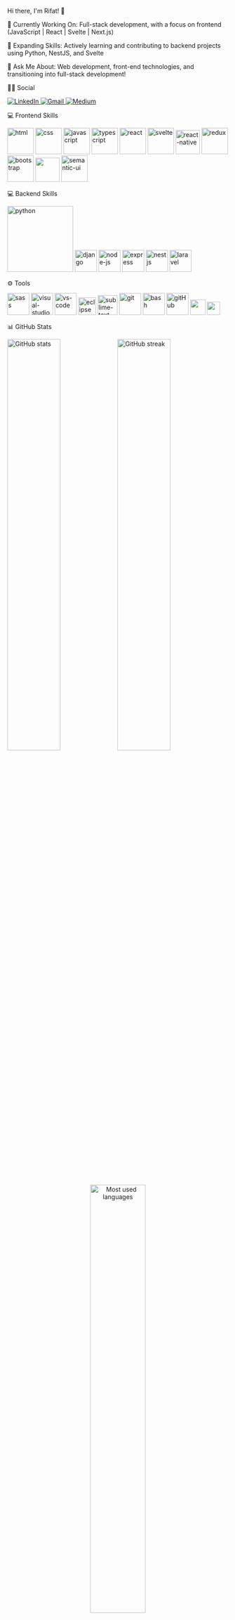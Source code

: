 Hi there, I'm Rifat! 👋

🔭 Currently Working On: Full-stack development, with a focus on frontend (JavaScript | React | Svelte | Next.js)

🌱 Expanding Skills: Actively learning and contributing to backend projects using Python, NestJS, and Svelte

💬 Ask Me About: Web development, front-end technologies, and transitioning into full-stack development!

👨👩 Social

<p align="left">
  
  <a href="https://www.linkedin.com/in/rifat-kazak-074677208/" target="_blank">
    <img src="https://img.shields.io/badge/linkedin-%230077B5.svg?&style=for-the-badge&logo=linkedin&logoColor=white" alt="LinkedIn">
  </a>
  <a href="mailto:rifat.kazak@gmail.com" target="_blank">
    <img src="https://img.shields.io/badge/gmail-f1f2f6.svg?&style=for-the-badge&logo=gmail&logoColor=red" alt="Gmail">
  </a>
  <a href="https://medium.com/@rifat.kazak" target="_blank">
    <img src="https://img.shields.io/badge/%20-medium-black?&style=for-the-badge&logoColor=white" alt="Medium">
  </a>
</p>

💻 Frontend Skills

<p align="left"> <a href="#"><img src="https://upload.wikimedia.org/wikipedia/commons/thumb/6/61/HTML5_logo_and_wordmark.svg/120px-HTML5_logo_and_wordmark.svg.png" alt="html" height="60"/></a> <a href="#"><img src="https://upload.wikimedia.org/wikipedia/commons/thumb/d/d5/CSS3_logo_and_wordmark.svg/1200px-CSS3_logo_and_wordmark.svg.png" alt="css" height="60"/></a> <a href="#"><img src="https://cdn.icon-icons.com/icons2/2108/PNG/512/javascript_icon_130900.png" alt="javascript" height="60"/></a> <a href="#"><img src="https://cdn.icon-icons.com/icons2/2415/PNG/512/typescript_plain_logo_icon_146316.png" alt="typescript" height="60"/></a> <a href="#"><img src="https://cdn.icon-icons.com/icons2/2415/PNG/512/react_original_wordmark_logo_icon_146375.png" alt="react" width="60"/></a> <a href="#"><img src="https://upload.wikimedia.org/wikipedia/commons/1/1b/Svelte_Logo.svg" alt="svelte" height="60"/></a> <a href="#"><img src="https://www.pngkit.com/png/detail/373-3738691_react-native-svg-transformer-allows-you-import-svg.png" alt="react-native" width="55"/></a> <a href="#"><img src="https://upload.wikimedia.org/wikipedia/commons/4/49/Redux.png" alt="redux" height="60"/></a> <a href="#"><img src="https://cdn.icon-icons.com/icons2/2415/PNG/512/bootstrap_plain_wordmark_logo_icon_146620.png" alt="bootstrap" height="60"/></a> <a href="#"><img src="https://mui.com/static/logo.png" height="55"/></a> <a href="#"><img src="https://react.semantic-ui.com/logo.png" alt="semantic-ui" height="60"/></a> </p>
💻 Backend Skills

<p align="left"> <a href="#"><img src="https://www.python.org/static/img/python-logo.png" alt="python" width="150"/></a> <a href="#"><img src="https://www.djangoproject.com/m/img/logos/django-logo-negative.png" alt="django" height="50"/></a> <a href="#"><img src="https://cdn.icon-icons.com/icons2/2415/PNG/512/nodejs_original_logo_icon_146411.png" alt="node-js" height="50"/></a> <a href="#"><img src="https://cdn.buttercms.com/4XpulFfySpWyYTXuaVL2" alt="express" height="50" /></a> <a href="#"><img src="https://docs.nestjs.com/assets/logo-small.svg" alt="nestjs" height="50" /></a> <a href="#"><img src="https://upload.wikimedia.org/wikipedia/commons/4/45/Laravel_logo.png" alt="laravel" height="50" /></a> </p>
⚙ Tools
<p align="left"> <a href="#"><img src="https://upload.wikimedia.org/wikipedia/commons/thumb/9/96/Sass_Logo_Color.svg/1200px-Sass_Logo_Color.svg.png" alt="sass" height="50"/></a> <a href="#"><img src="https://img.icons8.com/color/452/visual-studio-2019.png" alt="visual-studio" height="50"/></a> <a href="#"><img src="https://www.pngitem.com/pimgs/m/80-800968_vscode-visual-studio-logo-png-transparent-png.png" alt="vs-code" height="50"/></a> <a href="#"><img src="https://github.com/xkendx/xkendx/blob/main/eclipse.png" alt="eclipse" height="40"/></a> <a href="#"><img src="https://cdn.icon-icons.com/icons2/1381/PNG/512/sublimetext_94866.png" alt="sublime-text" height="45"/></a> <a href="#"><img src="https://www.vectorlogo.zone/logos/git-scm/git-scm-icon.svg" alt="git" height="50"/></a> <a href="#"><img src="https://www.vectorlogo.zone/logos/gnu_bash/gnu_bash-icon.svg" alt="bash" height="50"/></a> <a href="#"><img src="https://image.pngaaa.com/822/1100822-middle.png" alt="gitHub" height="50"/></a> <a href="#"><img src="https://img.shields.io/badge/jira-1e90ff.svg?&style=for-the-badge&logo=jira&logoColor=white" height="35"/></a> <a href="#"><img src="https://upload.wikimedia.org/wikipedia/commons/thumb/b/b9/Slack_Technologies_Logo.svg/1280px-Slack_Technologies_Logo.svg.png" height="30"/></a> </p>
📊 GitHub Stats
<p align="left"> <img src="https://github-readme-stats.vercel.app/api?username=rifatkazak&theme=chartreuse-dark" alt="GitHub stats" width="49%"/> <img src="https://github-readme-streak-stats.herokuapp.com/?user=rifatkazak&theme=chartreuse-dark" alt="GitHub streak" width="49%"/> </p> <p align="center"> <img src="https://github-readme-stats.vercel.app/api/top-langs/?username=rifatkazak&theme=chartreuse-dark&layout=compact" alt="Most used languages" width="50%"/> </p>
